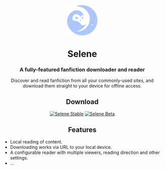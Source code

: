 <div align="center">
  <a href="https://selene.app">
    <img src="./.github/assets/logo.png" alt="Selene Logo" title="Selene Logo" width="96"/>
  </a>

# Selene

### A fully-featured fanfiction downloader and reader

Discover and read fanfiction from all your commonly-used sites, and download them straight to your device for offline access.

  <!-- TODO: Add Badges Here -->

## Download

[![Selene Stable](https://img.shields.io/github/release/mihonapp/mihon.svg?maxAge=3600&label=Stable&labelColor=06599d&color=043b69)](https://selene.app/download)
[![Selene Beta](https://img.shields.io/github/v/release/mihonapp/mihon-preview.svg?maxAge=3600&label=Beta&labelColor=2c2c47&color=1c1c39)](https://selene.app/download)

## Features

<div align="left">

-   Local reading of content.
-   Downloading works via URL to your local device.
-   A configurable reader with multiple viewers, reading direction and other settings.
-   ...

</div>

</div>
